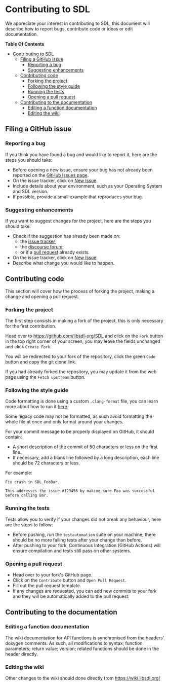 # Contributing to SDL

We appreciate your interest in contributing to SDL, this document will describe how to report bugs, contribute code or ideas or edit documentation.

**Table Of Contents**

- [Contributing to SDL](#contributing-to-sdl)
  - [Filing a GitHub issue](#filing-a-github-issue)
    - [Reporting a bug](#reporting-a-bug)
    - [Suggesting enhancements](#suggesting-enhancements)
  - [Contributing code](#contributing-code)
    - [Forking the project](#forking-the-project)
    - [Following the style guide](#following-the-style-guide)
    - [Running the tests](#running-the-tests)
    - [Opening a pull request](#opening-a-pull-request)
  - [Contributing to the documentation](#contributing-to-the-documentation)
    - [Editing a function documentation](#editing-a-function-documentation)
    - [Editing the wiki](#editing-the-wiki)

## Filing a GitHub issue

### Reporting a bug

If you think you have found a bug and would like to report it, here are the steps you should take:

- Before opening a new issue, ensure your bug has not already been reported on the [GitHub Issues page](https://github.com/libsdl-org/SDL/issues).
- On the issue tracker, click on [New Issue](https://github.com/libsdl-org/SDL/issues/new).
- Include details about your environment, such as your Operating System and SDL version.
- If possible, provide a small example that reproduces your bug.

### Suggesting enhancements

If you want to suggest changes for the project, here are the steps you should take:

- Check if the suggestion has already been made on:
  - the [issue tracker](https://github.com/libsdl-org/SDL/issues);
  - the [discourse forum](https://discourse.libsdl.org/);
  - or if a [pull request](https://github.com/libsdl-org/SDL/pulls) already exists.
- On the issue tracker, click on [New Issue](https://github.com/libsdl-org/SDL/issues/new).
- Describe what change you would like to happen.

## Contributing code

This section will cover how the process of forking the project, making a change and opening a pull request.

### Forking the project

The first step consists in making a fork of the project, this is only necessary for the first contribution.

Head over to <https://github.com/libsdl-org/SDL> and click on the `Fork` button in the top right corner of your screen, you may leave the fields unchanged and click `Create Fork`.

You will be redirected to your fork of the repository, click the green `Code` button and copy the git clone link.

If you had already forked the repository, you may update it from the web page using the `Fetch upstream` button.

### Following the style guide

Code formatting is done using a custom `.clang-format` file, you can learn more about how to run it [here](https://clang.llvm.org/docs/ClangFormat.html).

Some legacy code may not be formatted, as such avoid formatting the whole file at once and only format around your changes.

For your commit message to be properly displayed on GitHub, it should contain:

- A short description of the commit of 50 characters or less on the first line.
- If necessary, add a blank line followed by a long description, each line should be 72 characters or less.

For example:

```
Fix crash in SDL_FooBar.

This addresses the issue #123456 by making sure Foo was successful
before calling Bar.
```

### Running the tests

Tests allow you to verify if your changes did not break any behaviour, here are the steps to follow:

- Before pushing, run the `testautomation` suite on your machine, there should be no more failing tests after your change than before.
- After pushing to your fork, Continuous Integration (GitHub Actions) will ensure compilation and tests still pass on other systems.

### Opening a pull request

- Head over to your fork's GitHub page.
- Click on the `Contribute` button and `Open Pull Request`.
- Fill out the pull request template.
- If any changes are requested, you can add new commits to your fork and they will be automatically added to the pull request.

## Contributing to the documentation

### Editing a function documentation

The wiki documentation for API functions is synchronised from the headers' doxygen comments. As such, all modifications to syntax; function parameters; return value; version; related functions should be done in the header directly.

### Editing the wiki

Other changes to the wiki should done directly from <https://wiki.libsdl.org/>
